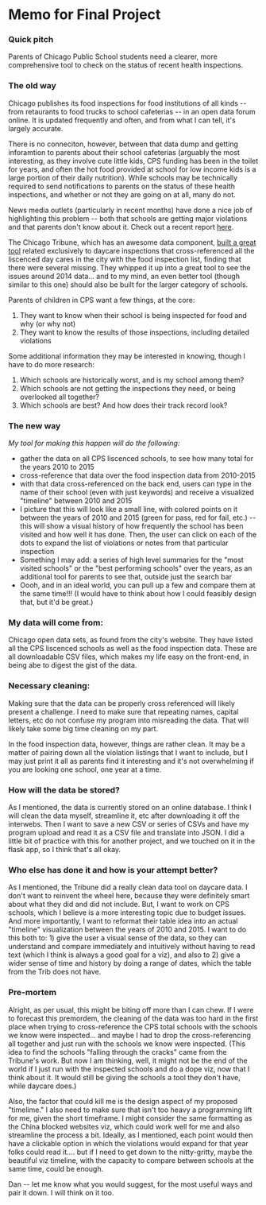 # Memo for Final Project

### Quick pitch

Parents of Chicago Public School students need a clearer, more comprehensive tool to check on the status of recent health inspections.

### The old way

Chicago publishes its food inspections for food institutions of all kinds -- from retaurants to food trucks to school cafeterias -- in an open data forum online. It is updated frequently and often, and from what I can tell, it's largely accurate. 

There is no conneciton, however, between that data dump and getting inforamtion to parents about their school cafeterias (arguably the most interesting, as they involve cute little kids, CPS funding has been in the toilet for years, and often the hot food provided at school for low income kids is a large portion of their daily nutrition). While schools may be technically required to send notifications to parents on the status of these health inspections, and whether or not they are going on at all, many do not. 

News media outlets (particularly in recent months) have done a nice job of highlighting this problem -- both that schools are getting major violations and that parents don't know about it. Check out a recent report [here](http://chicago.cbslocal.com/2015/02/09/2-investigators-more-failed-food-inspections-at-schools/). 

The Chicago Tribune, which has an awesome data component, [built a great tool](http://www.chicagotribune.com/ct-chicago-daycare-food-service-inspections-20150514-htmlstory.html) related exclusively to daycare inspections that cross-referenced all the liscenced day cares in the city with the food inspection list, finding that there were several missing. They whipped it up into a great tool to see the issues around 2014 data... and to my mind, an even better tool (though similar to this one) should also be built for the larger category of schools. 

Parents of children in CPS want a few things, at the core: 
1. They want to know when their school is being inspected for food and why (or why not)
2. They want to know the results of those inspections, including detailed violations

Some additional information they may be interested in knowing, though I have to do more research:
1. Which schools are historically worst, and is my school among them?
2. Which schools are not getting the inspections they need, or being overlooked all together?
3. Which schools are best? And how does their track record look?

### The new way

_My tool for making this happen will do the following:_
- gather the data on all CPS liscenced schools, to see how many total for the years 2010 to 2015
- cross-reference that data over the food inspection data from 2010-2015
- with that data cross-referenced on the back end, users can type in the name of their school (even with just keywords) and receive a visualized "timeline" between 2010 and 2015
- I picture that this will look like a small line, with colored points on it between the years of 2010 and 2015 (green for pass, red for fail, etc.) -- this will show a visual history of how frequently the school has been visited and how well it has done. Then, the user can click on each of the dots to expand the list of violations or notes from that particular inspection
- Something I may add: a series of high level summaries for the "most visited schools" or the "best performing schools" over the years, as an additional tool for parents to see that, outside just the search bar
- Oooh, and in an ideal world, you can pull up a few and compare them at the same time!!! (I would have to think about how I could feasibly design that, but it'd be great.)

### My data will come from:
Chicago open data sets, as found from the city's website. They have listed all the CPS liscenced schools as well as the food inspection data. These are all downloadable CSV files, which makes my life easy on the front-end, in being abe to digest the gist of the data.

### Necessary cleaning:
Making sure that the data can be properly cross referenced will likely present a challenge. I need to make sure that repeating names, capital letters, etc do not confuse my program into misreading the data. That will likely take some big time cleaning on my part. 

In the food inspection data, however, things are rather clean. It may be a matter of pairing down all the violation listings that I want to include, but I may just print it all as parents find it interesting and it's not overwhelming if you are looking one school, one year at a time.

### How will the data be stored?
As I mentioned, the data is currently stored on an online database. I think I will clean the data myself, streamline it, etc after downloading it off the interwebs. Then I want to save a new CSV or series of CSVs and have my program upload and read it as a CSV file and translate into JSON. I did a little bit of practice with this for another project, and we touched on it in the flask app, so I think that's all okay.

### Who else has done it and how is your attempt better?

As I mentioned, the Tribune did a really clean data tool on daycare data. I don't want to reinvent the wheel here, because they were definitely smart about what they did and did not include. But, I want to work on CPS schools, which I believe is a more interesting topic due to budget issues. And more importantly, I want to reformat their table idea into an actual "timeline" visualization between the years of 2010 and 2015. I want to do this both to: 1) give the user a visual sense of the data, so they can understand and compare immediately and intuitively without having to read text (which I think is always a good goal for a viz), and also to 2) give a wider sense of time and history by doing a range of dates, which the table from the Trib does not have. 

### Pre-mortem

Alright, as per usual, this might be biting off more than I can chew. If I were to forecast this premordem, the cleaning of the data was too hard in the first place when trying to cross-reference the CPS total schools with the schools we know were inspected... and maybe I had to drop the cross-referencing all together and just run with the schools we know were inspected. (This idea to find the schools "falling through the cracks" came from the Tribune's work. But now I am thinking, well, it might not be the end of the world if I just run with the inspected schools and do a dope viz, now that I think about it. It would still be giving the schools a tool they don't have, while daycare does.) 

Also, the factor that could kill me is the design aspect of my proposed "timelime." I also need to make sure that isn't too heavy a programming lift for me, given the short timeframe. I might consider the same formatting as the China blocked websites viz, which could work well for me and also streamline the process a bit. Ideally, as I mentioned, each point would then have a clickable option in which the violations would expand for that year folks could read it.... but if I need to get down to the nitty-gritty, maybe the beautiful viz timeline, with the capacity to compare between schools at the same time, could be enough. 


Dan -- let me know what you would suggest, for the most useful ways and pair it down. I will think on it too.
